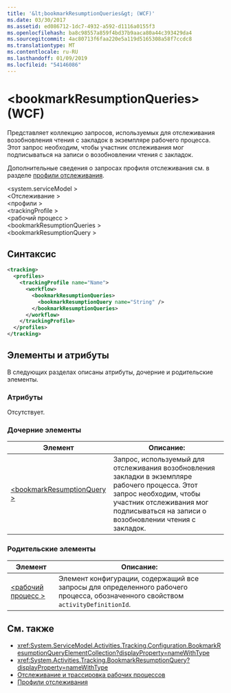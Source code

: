 ```yaml
---
title: '&lt;bookmarkResumptionQueries&gt; (WCF)'
ms.date: 03/30/2017
ms.assetid: ed086712-1dc7-4932-a592-d1116a0155f3
ms.openlocfilehash: ba8c98557a859f4bd37b9aaca80a44c393429da4
ms.sourcegitcommit: 4ac80713f6faa220e5a119d5165308a58f7ccdc8
ms.translationtype: MT
ms.contentlocale: ru-RU
ms.lasthandoff: 01/09/2019
ms.locfileid: "54146086"
---
```

# <a name="ltbookmarkresumptionqueriesgt-of-wcf"></a>&lt;bookmarkResumptionQueries&gt; (WCF)
  
Представляет коллекцию запросов, используемых для отслеживания возобновления чтения с закладок в экземпляре рабочего процесса. Этот запрос необходим, чтобы участник отслеживания мог подписываться на записи о возобновлении чтения с закладок.  
  
Дополнительные сведения о запросах профиля отслеживания см. в разделе [профили отслеживания](../../../../../docs/framework/windows-workflow-foundation/tracking-profiles.md).
  
\<system.serviceModel >  
\<Отслеживание >  
\<профили >  
\<trackingProfile >  
\<рабочий процесс >  
\<bookmarkResumptionQueries >  
\<bookmarkResumptionQuery >  
  
## <a name="syntax"></a>Синтаксис  
  
```xml  
<tracking>
  <profiles>
    <trackingProfile name="Name">
      <workflow>
        <bookmarkResumptionQueries>
          <bookmarkResumptionQuery name="String" />
        </bookmarkResumptionQueries>
      </workflow>
    </trackingProfile>
  </profiles>
</tracking>
```  
  
## <a name="attributes-and-elements"></a>Элементы и атрибуты  
  
В следующих разделах описаны атрибуты, дочерние и родительские элементы.  
  
### <a name="attributes"></a>Атрибуты  
  
Отсутствует.  
  
### <a name="child-elements"></a>Дочерние элементы  
  
|Элемент|Описание:|  
|-------------|-----------------|  
|[\<bookmarkResumptionQuery >](bookmarkresumptionquery-of-wcf.md)|Запрос, используемый для отслеживания возобновления закладки в экземпляре рабочего процесса. Этот запрос необходим, чтобы участник отслеживания мог подписываться на записи о возобновлении чтения с закладок.|  
  
### <a name="parent-elements"></a>Родительские элементы  
  
|Элемент|Описание:|  
|-------------|-----------------|  
|[\<рабочий процесс >](../../../../../docs/framework/configure-apps/file-schema/windows-workflow-foundation/workflow.md)|Элемент конфигурации, содержащий все запросы для определенного рабочего процесса, обозначенного свойством `activityDefinitionId`.|  
  
## <a name="see-also"></a>См. также

- <xref:System.ServiceModel.Activities.Tracking.Configuration.BookmarkResumptionQueryElementCollection?displayProperty=nameWithType> 
- <xref:System.Activities.Tracking.BookmarkResumptionQuery?displayProperty=nameWithType>       
- [Отслеживание и трассировка рабочих процессов](../../../../../docs/framework/windows-workflow-foundation/workflow-tracking-and-tracing.md)  
- [Профили отслеживания](../../../../../docs/framework/windows-workflow-foundation/tracking-profiles.md)
